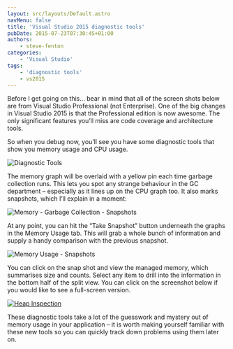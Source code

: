 ```yaml
---
layout: src/layouts/Default.astro
navMenu: false
title: 'Visual Studio 2015 diagnostic tools'
pubDate: 2015-07-23T07:30:45+01:00
authors:
    - steve-fenton
categories:
    - 'Visual Studio'
tags:
    - 'diagnostic tools'
    - vs2015
---
```


Before I get going on this… bear in mind that all of the screen shots below are from Visual Studio Professional (not Enterprise). One of the big changes in Visual Studio 2015 is that the Professional edition is now awesome. The only significant features you’ll miss are code coverage and architecture tools.

So when you debug now, you’ll see you have some diagnostic tools that show you memory usage and CPU usage.

![Diagnostic Tools](/img/2015/07/diagnostic-tools.png)

The memory graph will be overlaid with a yellow pin each time garbage collection runs. This lets you spot any strange behaviour in the GC department – especially as it lines up on the CPU graph too. It also marks snapshots, which I’ll explain in a moment:

![Memory - Garbage Collection - Snapshots](/img/2015/07/memory-garbage-collection-and-snapshots.png)

At any point, you can hit the “Take Snapshot” button underneath the graphs in the Memory Usage tab. This will grab a whole bunch of information and supply a handy comparison with the previous snapshot.

![Memory Usage - Snapshots](/img/2015/07/memory-usage-snapshots.png)

You can click on the snap shot and view the managed memory, which summarises size and counts. Select any item to drill into the information in the bottom half of the split view. You can click on the screenshot below if you would like to see a full-screen version.

[![Heap Inspection](/img/2015/07/heap-inspection.png)](/img/2015/07/heap-inspection.png)

These diagnostic tools take a lot of the guesswork and mystery out of memory usage in your application – it is worth making yourself familiar with these new tools so you can quickly track down problems using them later on.
